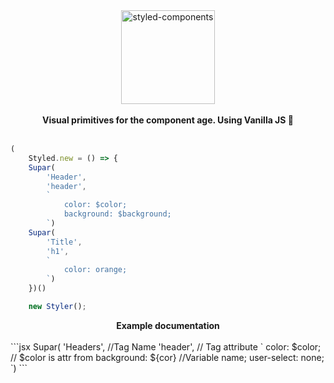 <div align="center">
  <a>
    <img alt="styled-components" src="https://freepikpsd.com/media/2019/10/kawaii-neko-png-Transparent-Images.png" height="150px" />
  </a>
</div>

<br />

<div align="center">
  <strong>Visual primitives for the component age. Using Vanilla JS 💅</strong>
  <br />
  <br />
  
</div>

```jsx
(
    Styled.new = () => {
    Supar(
        'Header',
        'header',
        `
            color: $color;
            background: $background;
        `)
    Supar(
        'Title',
        'h1',
        `
            color: orange;
        `)
    })()

    new Styler();
```

<div align="center">
  <strong>Example documentation</strong>
  <br />
  <br />
  
</div>
```jsx
 Supar(
        'Headers', //Tag Name
        'header', // Tag attribute
        `
            color: $color; // $color is attr from <Headers color='red'>
            background: ${cor} //Variable name;
            user-select: none;
        `)
```
